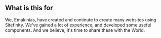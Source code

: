 ## What is this for

We, Emakinias, have created and continute to create many websites using Sitefinity. We've gained a lot of experience, and developed some useful components. And we believe, it's time to share these with the World.
